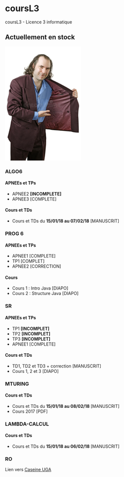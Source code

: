 # coursL3
coursL3 - Licence 3 informatique

## Actuellement en stock

<img src="https://github.com/LoukaSoret/coursL3/blob/master/drug-dealer-15595221.jpg" alt="Das some good shiet" width="250"/>

### ALGO6
#### APNEEs et TPs
- APNEE2 **[INCOMPLETE]**
- APNEE3 [COMPLETE]
#### Cours et TDs
- Cours et TDs du **15/01/18 au 07/02/18** [MANUSCRIT]

### PROG 6
#### APNEEs et TPs
- APNEE1 [COMPLETE]
- TP1 [COMPLET]
- APNEE2 [CORRECTION]
#### Cours
- Cours 1 : Intro Java [DIAPO]
- Cours 2 : Structure Java [DIAPO]

### SR
#### APNEEs et TPs
- TP1 **[INCOMPLET]**
- TP2 **[INCOMPLET]**
- TP3 **[INCOMPLET]**
- APNEE1 [COMPLETE]
#### Cours et TDs
- TD1, TD2 et TD3 + correction [MANUSCRIT]
- Cours 1, 2 et 3 [DIAPO]

### MTURING
#### Cours et TDs
- Cours et TDs du **15/01/18 au 08/02/18** [MANUSCRIT]
- Cours 2017 [PDF]

### LAMBDA-CALCUL
#### Cours et TDs
- Cours et TDs du **15/01/18 au 06/02/18** [MANUSCRIT]

### RO
Lien vers [Caseine UGA](http://caseine.org/course/view.php?id=42)
